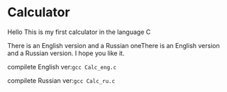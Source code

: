 # Calculator


Hello This is my first calculator in the language С


There is an English version and a Russian oneThere is an English version and a Russian version. I hope you like it.


compilete English ver:``gcc Calc_eng.c``

compilete Russian ver:``gcc Calc_ru.c``